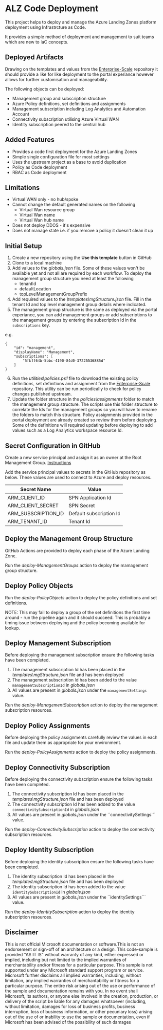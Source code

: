 # ALZ Code Deployment

This project helps to deploy and manage the Azure Landing Zones platform deployment using Infrastrcture as Code.

It provides a simple method of deployment and management to suit teams which are new to IaC concepts.

## Deployed Artifacts

Drawing on the templates and values from the [Enterprise-Scale](https://github.com/Azure/Enterprise-Scale) repository it should provide a like for like deployment to the portal experiance however allows for further customisation and manageability.

The following objects can be deployed:
- Management group and subscription structure
- Azure Policy definitions, set definitions and assignments
- Management subscription including Log Analytics and Automation Account
- Connectivity subscription utilising Azure Virtual WAN
- Identity subscription peered to the central hub

## Added Features
- Provides a code first deployment for the Azure Landing Zones
- Simple single configuration file for most settings
- Uses the upstream project as a base to avoid duplication
- Policy as Code deployment
- RBAC as Code deployment

## Limitations
- Virtual WAN only - no hub/spoke
- Cannot change the default generated names on the following
    - Virtual Wan resource group
    - Virtual Wan name
    - Virtual Wan hub name
- Does not deploy DDOS - it's expensive
- Does not manage state i.e. if you remove a policy it doesn't clean it up

## Initial Setup

1. Create a new repository using the **Use this template** button in GitHub
2. Clone to a local machine
3. Add values to the *globals.json* file. Some of these values won't be available yet and not all are required by each workflow. To deploy the management group structure you need at least the following
    - tenantId
    - defaultLocation
    - topLevelManagementGroupPrefix
4. Add required values to the *\templates\mgStructure.json* file. Fill in the tenant Id and top level management group details where indicated.
5. The management group structure is the same as deployed via the portal experiance, you can add management groups or add subscriptions to the management groups by entering the subscription Id in the ```subscriptions``` key.

e.g.
```
{
    "id": "management",
    "displayName": "Management",
    "subscriptions": [
        "5fbff64b-5bbc-4190-84d0-37225536885d"
    ]
}
```
6. Run the *utilities\policies.ps1* file to download the existing policy definitions, set definitions and assignment from the [Enterprise-Scale](https://github.com/Azure/Enterprise-Scale) repository. This utility can be run periodically to check for policy changes published upstream.
7. Update the folder structure in the *policies\assignments* folder to match the management group structure. The scripts use this folder structure to correlate the Ids for the management groups so you will have to rename the folders to match this structure. Policy assignments provided in the portal deployment are already created so review them before deploying. Some of the definitions will required updating before deploying to add values such as a Log Analytics workspace resource Id. 

## Secret Configuration in GitHub

Create a new service principal and assign it as an owner at the Root Management Group. [Instructions](https://github.com/Azure/Enterprise-Scale/blob/main/docs/EnterpriseScale-Setup-azure.md#2-grant-access-to-user-andor-service-principal-at-root-scope--to-deploy-enterprise-scale-reference-implementation)

Add the service principal values to secrets in the GitHub repository as below. These values are used to connect to Azure and deploy resources.

|Secret Name| Value|
|---|---|
|ARM_CLIENT_ID | SPN Application Id|
|ARM_CLIENT_SECRET |  SPN Secret|
|ARM_SUBSCRIPTION_ID  | Default subscription Id |
|ARM_TENANT_ID  | Tenant Id |

## Deploy the Management Group Structure

GitHub Actions are provided to deploy each phase of the Azure Landing Zone.

Run the *deploy-ManagementGroups* action to deploy the mamagement group structure.

## Deploy Policy Objects

Run the *deploy-PolicyObjects* action to deploy the policy definitions and set definitions.

NOTE: This may fail to deploy a group of the set definitions the first time around - run the pipeline again and it should succeed. This is probably a timing issue between deploying and the policy becoming available for lookup.

## Deploy Management Subscription

Before deploying the management subscription ensure the following tasks have been completed.
1. The management subscription Id has been placed in the *templates\mgStructure.json* file and has been deployed
2. The management subscription Id has been added to the value ```managementSubscriptionId``` in *globals.json*
3. All values are present in *globals.json* under the ```managementSettings``` value.

Run the *deploy-ManagementSubscription* action to deploy the management subscription resources.

## Deploy Policy Assignments

Before deploying the policy assignments carefully review the values in each file and update them as appropriate for your environment.

Run the *deploy-PolicyAssignments* action to deploy the policy assignments.

## Deploy Connectivity Subscription

Before deploying the connectivity subscription ensure the following tasks have been completed.
1. The connectivity subscription Id has been placed in the *templates\mgStructure.json* file and has been deployed
2. The connectivity subscription Id has been added to the value ```connectivitySubscriptionId``` in *globals.json*
3. All values are present in *globals.json* under the ``connectivitySettings``` value.

Run the *deploy-ConnectivitySubscription* action to deploy the connectivity subscription resources.

## Deploy Identity Subscription

Before deploying the identity subscription ensure the following tasks have been completed.
1. The identity subscription Id has been placed in the *templates\mgStructure.json* file and has been deployed
2. The identity subscription Id has been added to the value ```identitySubscriptionId``` in *globals.json*
3. All values are present in *globals.json* under the ``identitySettings``` value.

Run the *deploy-IdentitySubscription* action to deploy the identity subscription resources.

## Disclaimer
This is not official Microsoft documentation or software.This is not an endorsement or sign-off of an architecture or a design. This code-sample is provided "AS IT IS" without warranty of any kind, either expressed or implied, including but not limited to the implied warranties of merchantability and/or fitness for a particular purpose. This sample is not supported under any Microsoft standard support program or service. Microsoft further disclaims all implied warranties, including, without limitation, any implied warranties of merchantability or fitness for a particular purpose. The entire risk arising out of the use or performance of the sample and documentation remains with you. In no event shall Microsoft, its authors, or anyone else involved in the creation, production, or delivery of the script be liable for any damages whatsoever (including, without limitation, damages for loss of business profits, business interruption, loss of business information, or other pecuniary loss) arising out of the use of or inability to use the sample or documentation, even if Microsoft has been advised of the possibility of such damages
